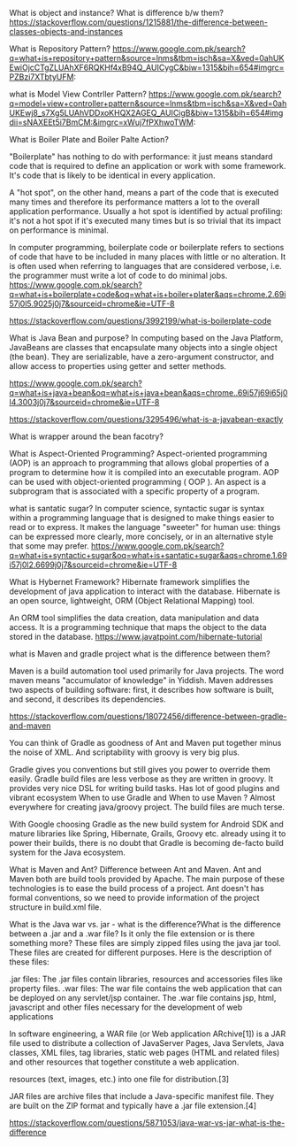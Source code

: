 
What is object and instance? What is difference b/w them?
https://stackoverflow.com/questions/1215881/the-difference-between-classes-objects-and-instances

What is Repository Pattern? 
https://www.google.com.pk/search?q=what+is+repository+pattern&source=lnms&tbm=isch&sa=X&ved=0ahUKEwiOjcCTgZLUAhXF6RQKHf4xB94Q_AUICygC&biw=1315&bih=654#imgrc=PZBzi7XTbtyUFM:

what is Model View Contrller Pattern?
https://www.google.com.pk/search?q=model+view+controller+pattern&source=lnms&tbm=isch&sa=X&ved=0ahUKEwj8_s7Xg5LUAhVDDxoKHQX2AGEQ_AUICigB&biw=1315&bih=654#imgdii=sNAXEEt5i7BmCM:&imgrc=xWuj7fPXhwoTWM:

What is Boiler Plate and Boiler Palte Action?

"Boilerplate" has nothing to do with performance: it just means standard code that is required to define an application or work with some framework. It's code that is likely to be identical in every application.

A "hot spot", on the other hand, means a part of the code that is executed many times and therefore its performance matters a lot to the overall application performance. Usually a hot spot is identified by actual profiling: it's not a hot spot if it's executed many times but is so trivial that its impact on performance is minimal.

In computer programming, boilerplate code or boilerplate refers to sections of code that have to be included in many places with little or no alteration. It is often used when referring to languages that are considered verbose, i.e. the programmer must write a lot of code to do minimal jobs.
https://www.google.com.pk/search?q=what+is+boilerplate+code&oq=what+is+boiler+plater&aqs=chrome.2.69i57j0l5.9025j0j7&sourceid=chrome&ie=UTF-8

https://stackoverflow.com/questions/3992199/what-is-boilerplate-code

What is Java Bean and purpose?
In computing based on the Java Platform, JavaBeans are classes that encapsulate many objects into a single object (the bean). They are serializable, have a zero-argument constructor, and allow access to properties using getter and setter methods.

https://www.google.com.pk/search?q=what+is+java+bean&oq=what+is+java+bean&aqs=chrome..69i57j69i65j0l4.3003j0j7&sourceid=chrome&ie=UTF-8

https://stackoverflow.com/questions/3295496/what-is-a-javabean-exactly

What is wrapper around the bean facotry?

What is Aspect-Oriented Programming?
Aspect-oriented programming (AOP) is an approach to programming that allows global properties of a program to determine how it is compiled into an executable program. AOP can be used with object-oriented programming ( OOP ). An aspect is a subprogram that is associated with a specific property of a program.

what is santatic sugar?
In computer science, syntactic sugar is syntax within a programming language that is designed to make things easier to read or to express. It makes the language "sweeter" for human use: things can be expressed more clearly, more concisely, or in an alternative style that some may prefer.
https://www.google.com.pk/search?q=what+is+syntactic+sugar&oq=what+is+santatic+sugar&aqs=chrome.1.69i57j0l2.6699j0j7&sourceid=chrome&ie=UTF-8

What is Hybernet Framework?
Hibernate framework simplifies the development of java application to interact with the database. Hibernate is an open source, lightweight, ORM (Object Relational Mapping) tool.

An ORM tool simplifies the data creation, data manipulation and data access. It is a programming technique that maps the object to the data stored in the database.
https://www.javatpoint.com/hibernate-tutorial

what is Maven and gradle project what is the difference between them?

Maven is a build automation tool used primarily for Java projects. The word maven means "accumulator of knowledge" in Yiddish. Maven addresses two aspects of building software: first, it describes how software is built, and second, it describes its 
dependencies.

https://stackoverflow.com/questions/18072456/difference-between-gradle-and-maven

You can think of Gradle as goodness of Ant and Maven put together minus the noise of XML. And scriptability with groovy is very big plus.

Gradle gives you conventions but still gives you power to override them easily.
Gradle build files are less verbose as they are written in groovy.
It provides very nice DSL for writing build tasks.
Has lot of good plugins and vibrant ecosystem
When to use Gradle and When to use Maven ?
Almost everywhere for creating java/groovy project. The build files are much terse.

With Google choosing Gradle as the new build system for Android SDK and mature libraries like Spring, Hibernate, Grails, Groovy etc. already using it to power their builds, there is no doubt that Gradle is becoming de-facto build system for the Java ecosystem.

What is Maven and Ant?
Difference between Ant and Maven. Ant and Maven both are build tools provided by Apache. The main purpose of these technologies is to ease the build process of a project. Ant doesn't has formal conventions, so we need to provide information of the project structure in build.xml file.

What is the Java war vs. jar - what is the difference?What is the difference between a .jar and a .war file? Is it only the file extension or is there something more?
These files are simply zipped files using the java jar tool. These files are created for different purposes. Here is the description of these files:

.jar files: The .jar files contain libraries, resources and accessories files like property files.
.war files: The war file contains the web application that can be deployed on any servlet/jsp container. The .war file contains jsp, html, javascript and other files necessary for the development of web applications

In software engineering, a WAR file (or Web application ARchive[1]) is a JAR file used to distribute a collection of JavaServer Pages, Java Servlets, Java classes, XML files, tag libraries, static web pages (HTML and related files) and other resources that together constitute a web application.

resources (text, images, etc.) into one file for distribution.[3]

JAR files are archive files that include a Java-specific manifest file. They are built on the ZIP format and typically have a .jar file extension.[4]


https://stackoverflow.com/questions/5871053/java-war-vs-jar-what-is-the-difference
